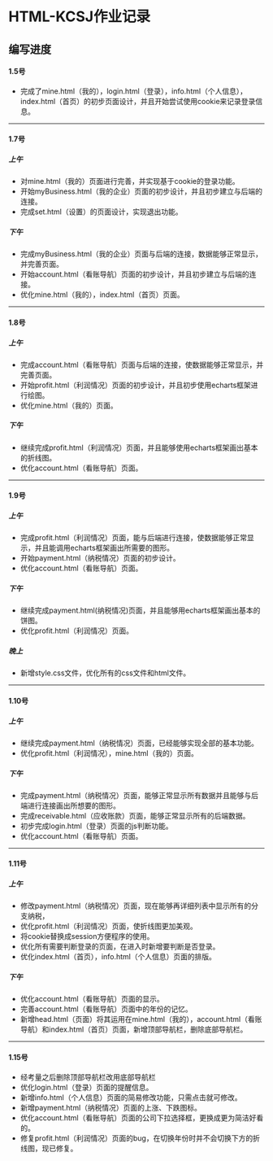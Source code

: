 # HTML-KCSJ作业记录

## 编写进度

#### 1.5号

- 完成了mine.html（我的），login.html（登录），info.html（个人信息），index.html（首页）的初步页面设计，并且开始尝试使用cookie来记录登录信息。

------

#### 1.7号

##### 上午

- 对mine.html（我的）页面进行完善，并实现基于cookie的登录功能。
- 开始myBusiness.html（我的企业）页面的初步设计，并且初步建立与后端的连接。
- 完成set.html（设置）的页面设计，实现退出功能。

##### 下午

- 完成myBusiness.html（我的企业）页面与后端的连接，数据能够正常显示，并完善页面。
- 开始account.html（看账导航）页面的初步设计，并且初步建立与后端的连接。
- 优化mine.html（我的），index.html（首页）页面。

------

#### 1.8号

##### 上午

- 完成account.html（看账导航）页面与后端的连接，使数据能够正常显示，并完善页面。
- 开始profit.html（利润情况）页面的初步设计，并且初步使用echarts框架进行绘图。
- 优化mine.html（我的）页面。

##### 下午

- 继续完成profit.html（利润情况）页面，并且能够使用echarts框架画出基本的折线图。
- 优化account.html（看账导航）页面。

------

#### 1.9号

##### 上午

- 完成profit.html（利润情况）页面，能与后端进行连接，使数据能够正常显示，并且能调用echarts框架画出所需要的图形。
- 开始payment.html（纳税情况）页面的初步设计。
- 优化account.html（看账导航）页面。

##### 下午

- 继续完成payment.html(纳税情况)页面，并且能够用echarts框架画出基本的饼图。
- 优化profit.html（利润情况）页面。

##### 晚上
- 新增style.css文件，优化所有的css文件和html文件。

------

#### 1.10号

##### 上午

- 继续完成payment.html（纳税情况）页面，已经能够实现全部的基本功能。
- 优化profit.html（利润情况），mine.html（我的）页面。

##### 下午

- 完成payment.html（纳税情况）页面，能够正常显示所有数据并且能够与后端进行连接画出所想要的图形。
- 完成receivable.html（应收账款）页面，能够正常显示所有的后端数据。
- 初步完成login.html（登录）页面的js判断功能。
- 优化account.html（看账导航）页面。

------

#### 1.11号

##### 上午

- 修改payment.html（纳税情况）页面，现在能够再详细列表中显示所有的分支纳税，
- 优化profit.html（利润情况）页面，使折线图更加美观。
- 将cookie替换成session方便程序的使用。
- 优化所有需要判断登录的页面，在进入时新增要判断是否登录。
- 优化index.html（首页），info.html（个人信息）页面的排版。

##### 下午

- 优化account.html（看账导航）页面的显示。
- 完善account.html（看账导航）页面中的年份的记忆。
- 新增head.html（页面）将其运用在mine.html（我的），account.html（看账导航）和index.html（首页）页面，新增顶部导航栏，删除底部导航栏。

------

#### 1.15号

- 经考量之后删除顶部导航栏改用底部导航栏
- 优化login.html（登录）页面的提醒信息。
- 新增info.html（个人信息）页面的简易修改功能，只需点击就可修改。
- 新增payment.html（纳税情况）页面的上涨、下跌图标。
- 优化account.html（看账导航）页面的公司下拉选择框，更换成更为简洁好看的。
- 修复profit.html（利润情况）页面的bug，在切换年份时并不会切换下方的折线图，现已修复。
